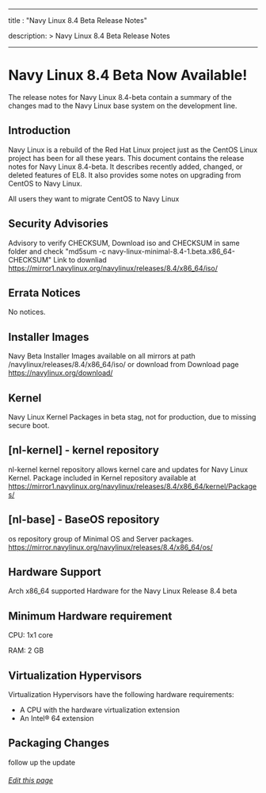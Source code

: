 
---
title : "Navy Linux 8.4 Beta Release Notes"

description: >
    Navy Linux 8.4 Beta Release Notes

---
# Navy Linux 8.4 Beta Now Available!

The release notes for Navy Linux 8.4-beta contain a summary of the changes mad to the Navy Linux base system on the  development line.

## Introduction

Navy Linux is a rebuild of the Red Hat Linux project just as the CentOS Linux project has been for all these years. This document contains the release notes for Navy Linux 8.4-beta. It describes recently added, changed, or deleted features of EL8. It also provides some notes on upgrading from CentOS to Navy Linux.

All users they want to migrate CentOS to Navy Linux

## Security Advisories

Advisory to verify CHECKSUM, Download iso and CHECKSUM in same folder and check "md5sum -c  navy-linux-minimal-8.4-1.beta.x86_64-CHECKSUM" Link to downliad https://mirror1.navylinux.org/navylinux/releases/8.4/x86_64/iso/
## Errata Notices

No notices.

## Installer Images

Navy Beta Installer Images available on all mirrors at path /navylinux/releases/8.4/x86_64/iso/ or download from
Download page https://navylinux.org/download/

## Kernel

Navy Linux Kernel Packages in beta stag, not for production, due to missing secure boot.

## [nl-kernel] - kernel repository

nl-kernel kernel repository allows kernel care and updates for Navy Linux Kernel. Package included in Kernel repository available at https://mirror1.navylinux.org/navylinux/releases/8.4/x86_64/kernel/Packages/

## [nl-base] - BaseOS repository

 os repository group of Minimal OS and Server packages. https://mirror.navylinux.org/navylinux/releases/8.4/x86_64/os/

## Hardware Support

Arch x86_64 supported Hardware for the Navy Linux Release 8.4 beta

## Minimum Hardware requirement

CPU:  1x1 core

RAM:  2 GB

## Virtualization Hypervisors

Virtualization Hypervisors have the following hardware requirements:

- A CPU with the hardware virtualization extension
- An Intel® 64 extension

## Packaging Changes

follow up the update


###### [Edit this page](https://git.navylinux.org/website/navylinux-org/-/blob/main/content/wiki/release-note-8.4-1.beta.md)